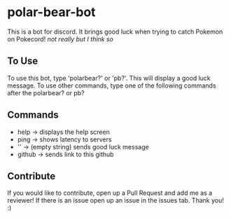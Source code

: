 # polar-bear-bot

This is a bot for discord. It brings good luck when trying to catch Pokemon on Pokecord! *not really but I think so*

## To Use

To use this bot, type 'polarbear?' or 'pb?'. This will display a good luck message. To use other commands, type one of the following commands after the polarbear? or pb?

## Commands

* help -> displays the help screen
* ping -> shows latency to servers
* '' -> (empty string) sends good luck message
* github -> sends link to this github

## Contribute

If you would like to contribute, open up a Pull Request and add me as a reviewer! If there is an issue open up an issue in the issues tab. Thank you! :)

